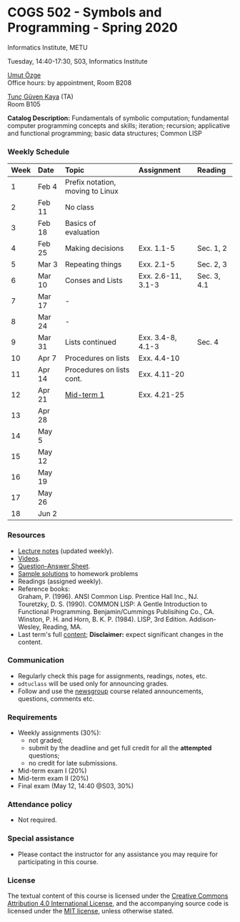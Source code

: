 # COGS 502 - Symbols and Programming - Spring 2020
Informatics Institute, METU

Tuesday, 14:40-17:30, S03, Informatics Institute

[Umut Özge](https://umutozge.github.io)  
Office hours: by appointment, Room B208

[Tunç Güven Kaya](mailto:tuncgk@gmail.com) (TA)  
Room B105


**Catalog Description:** Fundamentals of symbolic computation; fundamental computer programming concepts and skills; iteration; recursion; applicative and functional programming; basic data structures; Common LISP


### Weekly Schedule

|Week| Date   | Topic |  Assignment | Reading
:---|:---|:---|:---|:--- 
1   | Feb 4  | Prefix notation, moving to Linux | 
2   | Feb 11 | No class| |  | 
3   | Feb 18 | Basics of evaluation  | | | 
4   | Feb 25 | Making decisions | Exx. 1.1-5  | Sec. 1, 2|
5   | Mar 3  | Repeating things | Exx. 2.1-5 | Sec. 2, 3| 
6   | Mar 10 | Conses and Lists | Exx. 2.6-11, 3.1-3| Sec. 3, 4.1|
7   | Mar 17 | -  | | |
8   | Mar 24 | -  |  |  |
9   | Mar 31 | Lists continued |Exx. 3.4-8, 4.1-3 |Sec. 4 |
10  | Apr 7  | Procedures on lists  |Exx. 4.4-10 |
11  | Apr 14 | Procedures on lists cont. |Exx. 4.11-20 | |
12  | Apr 21 | [Mid-term 1](assignments/cogs502-midterm-01-20S.pdf) | Exx. 4.21-25|
13  | Apr 28 |  |   |
14  | May 5  |   | |
15  | May 12  |  | |
16  | May 19  |  | |
17  | May 26  |  | |
18  | Jun 2  |  | |

### Resources 


* [Lecture notes](notes/cogs502-lecture-notes.pdf) (updated weekly).
* [Videos](http://lfcs.ii.metu.edu.tr/var/vid/cogs502/).
* [Question-Answer Sheet](notes/question-answer-sheet.md).
* [Sample solutions](code/sample-solutions.lisp) to homework problems
* Readings (assigned weekly).
* Reference books:  
	Graham, P. (1996). ANSI Common Lisp. Prentice Hall Inc., NJ.  
	Touretzky, D. S. (1990). COMMON LISP: A Gentle Introduction to Functional Programming. Benjamin/Cummings Publisihing Co., CA.  
	Winston, P. H. and Horn, B. K. P. (1984). LISP, 3rd Edition. Addison-Wesley, Reading, MA.  
* Last term's full [content](var/symbols-and-programming-2019-Fall.zip); **Disclaimer:** expect significant changes in the content.

### Communication

* Regularly check this page for assignments, readings, notes, etc.
* `odtuclass` will be used only for announcing grades.
* Follow and use the [newsgroup](https://groups.google.com/forum/#!forum/metu-cogs-502-symbols-and-programming) course related announcements, questions, comments etc. 

### Requirements

* Weekly assignments (30%): 
	- not graded; 
	- submit by the deadline and get full credit for all the **attempted** questions;
	- no credit for late submissions.
* Mid-term exam I (20%)
* Mid-term exam II (20%)
* Final exam (May 12, 14:40 @S03, 30%)

### Attendance policy

* Not required.

### Special assistance

* Please contact the instructor for any assistance you may require for participating in this course.

### License
The textual content of this course is licensed under the [Creative Commons Attribution 4.0 International License](https://creativecommons.org/licenses/by/4.0/), and the accompanying source code is licensed under the [MIT license](http://opensource.org/licenses/mit-license.php), unless otherwise stated.
